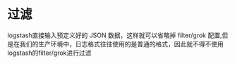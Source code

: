 # 过滤

logstash直接输入预定义好的 JSON 数据，这样就可以省略掉 filter/grok 配置,但是在我们的生产环境中，日志格式往往使用的是普通的格式，因此就不得不使用logstash的filter/grok进行过滤